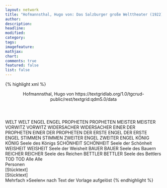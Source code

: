 ```yaml
---
layout: network
title: "Hofmannsthal, Hugo von: Das Salzburger große Welttheater (1922)"
author:
description:
headline:
modified:
category:
tags:
imagefeature: 
mathjax: 
chart: 
comments: true
featured: false
list: false
---
```

{% highlight xml %}
<?xml-model href="https://raw.githubusercontent.com/DLiNa/project/master/rules/lina.rnc"?><?xml-model href="https://raw.githubusercontent.com/DLiNa/project/master/rules/lina.sch"?>
<play xmlns="http://lina.digital">
  <header>
    <title>Das Salzburger große Welttheater</title>
    <subtitle/>
    <genretitle/>
    <author>Hofmannsthal, Hugo von</author>
    <date when="1922" type="premiere"/>
    <date when="1929" type="print"/>
    <source>https://textgridlab.org/1.0/tgcrud-public/rest/textgrid:qdm5.0/data</source>
  </header>
  <personae>
    <character>
      <name>WELT</name>
      <alias xml:id="welt">
        <name>WELT</name>
      </alias>
    </character>
    <character>
      <name>ENGEL</name>
      <alias xml:id="engel">
        <name>ENGEL</name>
      </alias>
    </character>
    <character>
      <name>PROPHETEN</name>
      <alias xml:id="propheten">
        <name>PROPHETEN</name>
      </alias>
    </character>
    <character>
      <name>MEISTER</name>
      <alias xml:id="meister">
        <name>MEISTER</name>
      </alias>
    </character>
    <character>
      <name>VORWITZ</name>
      <alias xml:id="vorwitz">
        <name>VORWITZ</name>
      </alias>
    </character>
    <character>
      <name>WIDERSACHER</name>
      <alias xml:id="widersacher">
        <name>WIDERSACHER</name>
      </alias>
    </character>
    <character>
      <name>EINER DER PROPHETEN</name>
      <alias xml:id="einer_der_propheten">
        <name>EINER DER PROPHETEN</name>
      </alias>
    </character>
    <character>
      <name>DER ERSTE ENGEL</name>
      <alias xml:id="der_erste_engel">
        <name>DER ERSTE ENGEL</name>
      </alias>
    </character>
    <character>
      <name>STIMMEN</name>
      <alias xml:id="stimmen">
        <name>STIMMEN</name>
      </alias>
    </character>
    <character>
      <name>ZWEITER ENGEL</name>
      <alias xml:id="zweiter_engel">
        <name>ZWEITER ENGEL</name>
      </alias>
    </character>
    <character>
      <name>KÖNIG</name>
      <alias xml:id="könig">
        <name>KÖNIG</name>
      </alias>
      <alias xml:id="könig_seele">
        <name>Seele des Königs</name>
      </alias>
    </character>
    <character>
      <name>SCHÖNHEIT</name>
      <alias xml:id="schönheit">
        <name>SCHÖNHEIT</name>
      </alias>
      <alias xml:id="schönheit_seele">
        <name>Seele der Schönheit</name>
      </alias>
    </character>
    <character>
      <name>WEISHEIT</name>
      <alias xml:id="weisheit">
        <name>WEISHEIT</name>
      </alias>
      <alias xml:id="weisheit_seele">
        <name>Seele der Weisheit</name>
      </alias>
    </character>
    <character>
      <name>BAUER</name>
      <alias xml:id="bauer">
        <name>BAUER</name>
      </alias>
    	<alias xml:id="bauer_seele">
    		<name>Seele des Bauern</name>
    	</alias>
    </character>
    <character>
      <name>REICHER</name>
      <alias xml:id="reicher">
        <name>REICHER</name>
      </alias>
      <alias xml:id="reicher_seele">
        <name>Seele des Reichen</name>
      </alias>
    </character>
    <character>
      <name>BETTLER</name>
      <alias xml:id="bettler">
        <name>BETTLER</name>
      </alias>
      <alias xml:id="bettler_seele">
        <name>Seele des Bettlers</name>
      </alias>
    </character>
    <character>
      <name>TOD</name>
      <alias xml:id="tod">
        <name>TOD</name>
      </alias>
    </character>
  	<character>
  		<name>Alle</name>
  		<alias xml:id="alle">
  			<name>Alle</name>
  		</alias>
  	</character>
  </personae>
  <text>
    <div>
      <head>Personen</head>
    </div>
    <div>
      <head>[Stücktext]</head>
      <div>
        <head>[Stücktext]</head>
        <sp who="#welt">
          <amount n="37" unit="speech_acts"/>
          <amount n="1066" unit="words"/>
          <amount n="43" unit="lines"/>
          <amount n="5886" unit="chars"/>
        </sp>
        <sp who="#engel">
          <amount n="35" unit="speech_acts"/>
          <amount n="806" unit="words"/>
          <amount n="46" unit="lines"/>
          <amount n="4438" unit="chars"/>
        </sp>
        <sp who="#propheten">
          <amount n="2" unit="speech_acts"/>
          <amount n="24" unit="words"/>
          <amount n="2" unit="lines"/>
          <amount n="133" unit="chars"/>
        </sp>
        <sp who="#meister">
          <amount n="13" unit="speech_acts"/>
          <amount n="330" unit="words"/>
          <amount n="6" unit="lines"/>
          <amount n="1750" unit="chars"/>
        </sp>
        <sp who="#vorwitz">
          <amount n="28" unit="speech_acts"/>
          <amount n="581" unit="words"/>
          <amount n="23" unit="lines"/>
          <amount n="3189" unit="chars"/>
        </sp>
        <sp who="#widersacher">
          <amount n="22" unit="speech_acts"/>
          <amount n="608" unit="words"/>
          <amount n="43" unit="lines"/>
          <amount n="3453" unit="chars"/>
        </sp>
        <sp who="#einer_der_propheten">
          <amount n="1" unit="speech_acts"/>
          <amount n="53" unit="words"/>
          <amount n="265" unit="chars"/>
        </sp>
        <sp who="#der_erste_engel">
          <amount n="2" unit="speech_acts"/>
          <amount n="150" unit="words"/>
          <amount n="1" unit="lines"/>
          <amount n="829" unit="chars"/>
        </sp>
        <sp who="#stimmen">
          <amount n="1" unit="speech_acts"/>
          <amount n="6" unit="words"/>
          <amount n="1" unit="lines"/>
          <amount n="27" unit="chars"/>
        </sp>
        <sp who="#zweiter_engel">
          <amount n="4" unit="speech_acts"/>
          <amount n="47" unit="words"/>
          <amount n="4" unit="lines"/>
          <amount n="260" unit="chars"/>
        </sp>
        <sp who="#bettler_seele">
          <amount n="19" unit="speech_acts"/>
          <amount n="451" unit="words"/>
          <amount n="11" unit="lines"/>
          <amount n="2420" unit="chars"/>
        </sp>
        <sp who="#könig">
          <amount n="21" unit="speech_acts"/>
          <amount n="767" unit="words"/>
          <amount n="103" unit="lines"/>
          <amount n="4164" unit="chars"/>
        </sp>
        <sp who="#schönheit">
          <amount n="27" unit="speech_acts"/>
          <amount n="671" unit="words"/>
          <amount n="94" unit="lines"/>
          <amount n="3453" unit="chars"/>
        </sp>
        <sp who="#weisheit">
          <amount n="60" unit="speech_acts"/>
          <amount n="1112" unit="words"/>
          <amount n="157" unit="lines"/>
          <amount n="5920" unit="chars"/>
        </sp>
        <sp who="#bauer">
          <amount n="43" unit="speech_acts"/>
          <amount n="1010" unit="words"/>
          <amount n="131" unit="lines"/>
          <amount n="5270" unit="chars"/>
        </sp>
        <sp who="#reicher">
          <amount n="32" unit="speech_acts"/>
          <amount n="1177" unit="words"/>
          <amount n="163" unit="lines"/>
          <amount n="6445" unit="chars"/>
        </sp>
        <sp who="#bettler">
          <amount n="73" unit="speech_acts"/>
          <amount n="2042" unit="words"/>
          <amount n="272" unit="lines"/>
          <amount n="10634" unit="chars"/>
        </sp>
        <sp who="#alle">
          <amount n="1" unit="speech_acts"/>
          <amount n="11" unit="words"/>
          <amount n="1" unit="lines"/>
          <amount n="53" unit="chars"/>
        </sp>
        <sp who="#alle">
          <amount n="1" unit="speech_acts"/>
          <amount n="11" unit="words"/>
          <amount n="2" unit="lines"/>
          <amount n="63" unit="chars"/>
        </sp>
        <sp who="#tod">
          <amount n="18" unit="speech_acts"/>
          <amount n="184" unit="words"/>
          <amount n="23" unit="lines"/>
          <amount n="904" unit="chars"/>
        </sp>
        <sp who="#könig_seele">
          <amount n="1" unit="speech_acts"/>
          <amount n="2" unit="words"/>
          <amount n="1" unit="lines"/>
          <amount n="8" unit="chars"/>
        </sp>
        <sp who="#weisheit_seele">
          <amount n="1" unit="speech_acts"/>
          <amount n="2" unit="words"/>
          <amount n="1" unit="lines"/>
          <amount n="9" unit="chars"/>
        </sp>
        <sp who="#reicher_seele">
          <amount n="1" unit="speech_acts"/>
          <amount n="6" unit="words"/>
          <amount n="1" unit="lines"/>
          <amount n="37" unit="chars"/>
        </sp>
        <sp who="#bettler_seele">
          <amount n="1" unit="speech_acts"/>
          <amount n="6" unit="words"/>
          <amount n="1" unit="lines"/>
          <amount n="39" unit="chars"/>
        </sp>
        <sp who="#bauer_seele #schönheit_seele">
          <amount n="1" unit="speech_acts"/>
          <amount n="4" unit="words"/>
          <amount n="1" unit="lines"/>
          <amount n="18" unit="chars"/>
        </sp>
        <sp who="#weisheit_seele #bettler_seele">
          <amount n="1" unit="speech_acts"/>
          <amount n="3" unit="words"/>
          <amount n="1" unit="lines"/>
          <amount n="19" unit="chars"/>
        </sp>
      </div>
    </div>
  </text>
  <documentation>
    <change n="1" who="dariokampkaspar">
      <path/>
      <orig/>
      <comment>Mehrfach »Seelen« nach Text der Vorlage aufgelöst</comment>
    </change>
  </documentation>
</play>
{% endhighlight %}